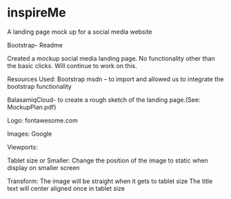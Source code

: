 # inspireMe
A landing page mock up for a social media website

Bootstrap- Readme


Created a mockup social media landing page. No functionality other than the basic clicks. Will continue to work on this. 


Resources Used:
Bootstrap msdn – to import and allowed us to integrate the bootstrap functionality 

BalasamiqCloud- to create a rough sketch of the landing page.(See: MockupPlan.pdf) 

Logo: fontawesome.com

Images: Google

Viewports:


Tablet size or Smaller: Change the position of the image to static when display on smaller screen


Transform: The image will be straight when it gets to tablet size
The title text will center aligned once in tablet size


